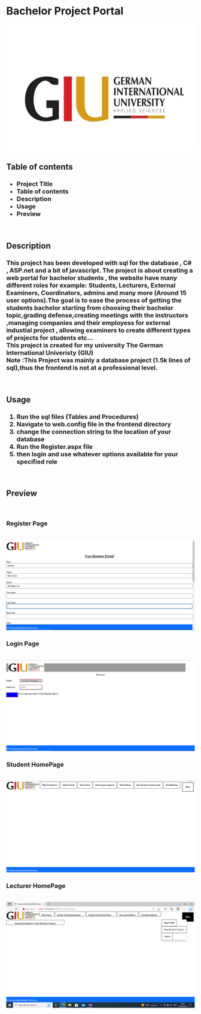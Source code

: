 <html>
<h1>Bachelor Project Portal</h1>
   <img src="Giu%20logo.jpg" alt="Alt text" title="GIU">
    <h2>
    Table of contents
    </h2>
    <h3> 
        <ul>
            <li>Project Title</li>
            <li>Table of contents</li>
            <li>Description</li>
            <li>Usage</li>
            <li>Preview</li>
        </ul>
    </h3>
    <br>
    <h2>Description</h2>
    <h3>This project has been developed with sql for the database , C# , ASP.net and a bit of javascript.
    The project is about creating a web portal for bachelor students , the website have many different roles for example:
    Students, Lecturers, External Examiners, Coordinators, admins and many more (Around 15 user options).The goal is to 
    ease the process of getting the students bachelor starting from choosing their bachelor topic,grading defense,creating meetings
    with the instructors ,managing companies and their employess for external industial project , allowing examiners to create 
    different types of projects for students  etc...
    <br>
    This project is created for my university The German International Univeristy (GIU)
    <br>
    Note :This Project was mainly a database project (1.5k lines of sql),thus the frontend is not at a professional level.</h3>
    <br>
    <h2>Usage</h2>
    <h3><ol>
            <li>Run the sql files (Tables and Procedures)</li>
            <li>Navigate to web.config file in the frontend directory</li>
            <li>change the connection string to the location of your database</li>
            <li>Run the Register.aspx file</li>
            <li>then login and use whatever options available for your specified role</li>
        </ol></h3>
    <br>
    <h2>Preview</h2>
    <br>
    <h3>Register Page</h3>
    <br>
    <img src="Register.PNG" alt="Alt text" title="Register Page">
    <br>
    <h3>Login Page</h3>
    <br>
    <img src="Login.PNG" alt="Alt text" title="Login Page">
    <br>
    <h3>Student HomePage</h3>
    <br>
    <img src="Student.PNG" alt="Alt text" title="Student HomePage">
    <br>
    <h3>Lecturer HomePage</h3>
    <br>
    <img src="Lecturer.png" alt="Alt text" title="Lecturer Homepage">
</html>
